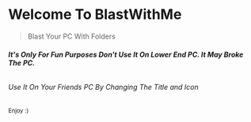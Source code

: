 # Welcome To BlastWithMe
> Blast Your PC With Folders
###### **It's Only For Fun Purposes Don't Use It On Lower End PC. It May Broke The PC.**
###### Use It On Your Friends PC By Changing The Title and Icon
<sub> Enjoy :) </sub>
